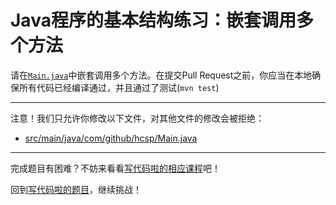 # Java程序的基本结构练习：嵌套调用多个方法

请在[`Main.java`](https://github.com/hcsp/psvm-method-invoke-multiple-methods/blob/master/src/main/java/com/github/hcsp/Main.java)中嵌套调用多个方法。在提交Pull Request之前，你应当在本地确保所有代码已经编译通过，并且通过了测试(`mvn test`)

-----
注意！我们只允许你修改以下文件，对其他文件的修改会被拒绝：
- [src/main/java/com/github/hcsp/Main.java](https://github.com/hcsp/psvm-method-invoke-multiple-methods/blob/master/src/main/java/com/github/hcsp/Main.java)
-----


完成题目有困难？不妨来看看[写代码啦的相应课程](https://xiedaimala.com/tasks/316bb6cc-6aa6-4dac-85e4-ce1c01b72c83/video_tutorials/9bf596ed-281c-410b-b7b4-ede13dd39c03)吧！

回到[写代码啦的题目](https://xiedaimala.com/tasks/316bb6cc-6aa6-4dac-85e4-ce1c01b72c83/quizzes/6d7321b8-7c8d-4a8d-ad74-50c1c652718a)，继续挑战！
